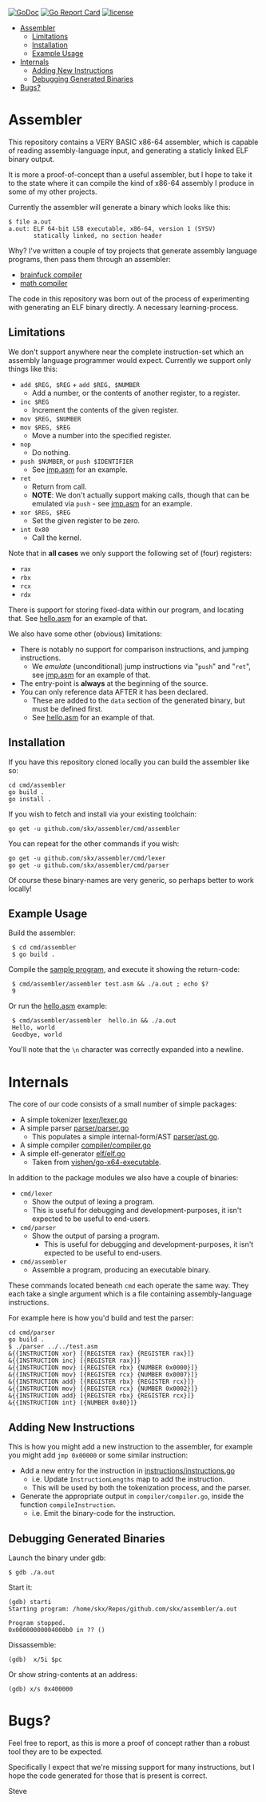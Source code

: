 [![GoDoc](https://img.shields.io/static/v1?label=godoc&message=reference&color=blue)](https://pkg.go.dev/github.com/skx/assembler)
[![Go Report Card](https://goreportcard.com/badge/github.com/skx/assembler)](https://goreportcard.com/report/github.com/skx/assembler)
[![license](https://img.shields.io/github/license/skx/assembler.svg)](https://github.com/skx/assembler/blob/master/LICENSE)

* [Assembler](#assembler)
  * [Limitations](#limitations)
  * [Installation](#installation)
  * [Example Usage](#example-usage)
* [Internals](#internals)
  * [Adding New Instructions](#adding-new-instructions)
  * [Debugging Generated Binaries](#debugging-generated-binaries)
* [Bugs?](#bugs)


# Assembler

This repository contains a VERY BASIC x86-64 assembler, which is capable of
reading assembly-language input, and generating a staticly linked ELF binary
output.

It is more a proof-of-concept than a useful assembler, but I hope to take it to the state where it can compile the kind of x86-64 assembly I produce in some of my other projects.

Currently the assembler will generate a binary which looks like this:

```
$ file a.out
a.out: ELF 64-bit LSB executable, x86-64, version 1 (SYSV)
       statically linked, no section header
```

Why?  I've written a couple of toy projects that generate assembly language programs, then pass them through an assembler:

* [brainfuck compiler](https://github.com/skx/bfcc/)
* [math compiler](https://github.com/skx/math-compiler/)

The code in this repository was born out of the process of experimenting with generating an ELF binary directly.  A necessary learning-process.



## Limitations

We don't support anywhere near the complete instruction-set which an assembly language programmer would expect.  Currently we support only things like this:

* `add $REG, $REG` + `add $REG, $NUMBER`
  * Add a number, or the contents of another register, to a register.
* `inc $REG`
  * Increment the contents of the given register.
* `mov $REG, $NUMBER`
* `mov $REG, $REG`
  * Move a number into the specified register.
* `nop`
  * Do nothing.
* `push $NUMBER`, or `push $IDENTIFIER`
  * See [jmp.asm](jmp.asm) for an example.
* `ret`
  * Return from call.
  * **NOTE**: We don't actually support making calls, though that can be emulated via `push` - see [jmp.asm](jmp.asm) for an example.
* `xor $REG, $REG`
  * Set the given register to be zero.
* `int 0x80`
  * Call the kernel.

Note that in **all cases** we only support the following set of (four) registers:

* `rax`
* `rbx`
* `rcx`
* `rdx`

There is support for storing fixed-data within our program, and locating that.  See [hello.asm](hello.asm) for an example of that.

We also have some other (obvious) limitations:

* There is notably no support for comparison instructions, and jumping instructions.
  * We _emulate_ (unconditional) jump instructions via "`push`" and "`ret`", see [jmp.asm](jmp.asm) for an example of that.
* The entry-point is __always__ at the beginning of the source.
* You can only reference data AFTER it has been declared.
  * These are added to the `data` section of the generated binary, but must be defined first.
  * See [hello.asm](hello.asm) for an example of that.



## Installation

If you have this repository cloned locally you can build the assembler like so:

    cd cmd/assembler
    go build .
    go install .

If you wish to fetch and install via your existing toolchain:

    go get -u github.com/skx/assembler/cmd/assembler

You can repeat for the other commands if you wish:

    go get -u github.com/skx/assembler/cmd/lexer
    go get -u github.com/skx/assembler/cmd/parser

Of course these binary-names are very generic, so perhaps better to work locally!


## Example Usage

Build the assembler:

     $ cd cmd/assembler
     $ go build .

Compile the [sample program](test.asm), and execute it showing the return-code:

     $ cmd/assembler/assembler test.asm && ./a.out ; echo $?
     9

Or run the [hello.asm](hello.asm) example:

     $ cmd/assembler/assembler  hello.in && ./a.out
     Hello, world
     Goodbye, world

You'll note that the `\n` character was correctly expanded into a newline.


# Internals

The core of our code consists of a small number of simple packages:

* A simple tokenizer [lexer/lexer.go](lexer/lexer.go)
* A simple parser [parser/parser.go](parser/parser.go)
  * This populates a simple internal-form/AST [parser/ast.go](parser/ast.go).
* A simple compiler [compiler/compiler.go](compiler/complier.go)
* A simple elf-generator [elf/elf.go](elf/elf.go)
  * Taken from [vishen/go-x64-executable](https://github.com/vishen/go-x64-executable/).


In addition to the package modules we also have a couple of binaries:

* `cmd/lexer`
  * Show the output of lexing a program.
  * This is useful for debugging and development-purposes, it isn't expected to be useful to end-users.
* `cmd/parser`
  * Show the output of parsing a program.
    * This is useful for debugging and development-purposes, it isn't expected to be useful to end-users.
* `cmd/assembler`
  * Assemble a program, producing an executable binary.

These commands located beneath `cmd` each operate the same way.  They each take a single argument which is a file containing assembly-language instructions.

For example here is how you'd build and test the parser:

    cd cmd/parser
    go build .
    $ ./parser ../../test.asm
    &{{INSTRUCTION xor} [{REGISTER rax} {REGISTER rax}]}
    &{{INSTRUCTION inc} [{REGISTER rax}]}
    &{{INSTRUCTION mov} [{REGISTER rbx} {NUMBER 0x0000}]}
    &{{INSTRUCTION mov} [{REGISTER rcx} {NUMBER 0x0007}]}
    &{{INSTRUCTION add} [{REGISTER rbx} {REGISTER rcx}]}
    &{{INSTRUCTION mov} [{REGISTER rcx} {NUMBER 0x0002}]}
    &{{INSTRUCTION add} [{REGISTER rbx} {REGISTER rcx}]}
    &{{INSTRUCTION int} [{NUMBER 0x80}]}


## Adding New Instructions

This is how you might add a new instruction to the assembler, for example you might add `jmp 0x00000` or some similar instruction:

* Add a new entry for the instruction in [instructions/instructions.go](instructions/instructions.go)
  * i.e. Update `InstructionLengths` map to add the instruction.
  * This will be used by both the tokenization process, and the parser.
* Generate the appropriate output in `compiler/compiler.go`, inside the function `compileInstruction`.
  * i.e. Emit the binary-code for the instruction.



## Debugging Generated Binaries

Launch the binary under gdb:

    $ gdb ./a.out

Start it:

    (gdb) starti
    Starting program: /home/skx/Repos/github.com/skx/assembler/a.out

    Program stopped.
    0x00000000004000b0 in ?? ()

Dissassemble:

    (gdb)  x/5i $pc

Or show string-contents at an address:

    (gdb) x/s 0x400000


# Bugs?

Feel free to report, as this is more a proof of concept rather than a robust tool they are to be expected.

Specifically I expect that we're missing support for many instructions, but I hope the code generated for those that is present is correct.


Steve
